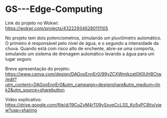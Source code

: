 # GS---Edge-Computing
Link do projeto no Wokwi: https://wokwi.com/projects/432229346280111105

No projeto tem dois potenciometros, simulando um pluviômetro automático. O primeiro é responsável pelo nível de água, e o segundo a intensidade da chuva. Quando está com risco alto de enchente, abre-se uma comporta, simulando um sistema de drenagem automático levando a água para um lugar seguro.

Breve apresentação do projeto: https://www.canva.com/design/DAGoxEnnEr0/99yZCXWmjkzat0X0UH8Ctw/edit?utm_content=DAGoxEnnEr0&utm_campaign=designshare&utm_medium=link2&utm_source=sharebutton


Video explicativo: https://drive.google.com/file/d/19CuZvM4rT09ySxypCcLSS_Ko5vPC8jtv/view?usp=sharing
